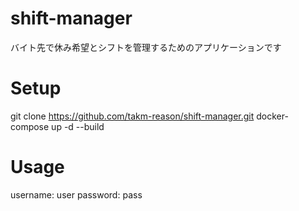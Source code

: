 # shift-manager
バイト先で休み希望とシフトを管理するためのアプリケーションです

# Setup
git clone https://github.com/takm-reason/shift-manager.git
docker-compose up -d --build

# Usage
username: user
password: pass

